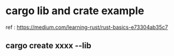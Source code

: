 # cargo lib and crate example

ref : https://medium.com/learning-rust/rust-basics-e73304ab35c7


## cargo create xxxx --lib
